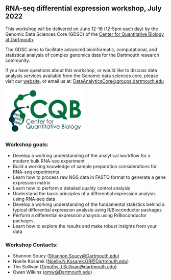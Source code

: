 
## RNA-seq differential expression workshop, July 2022

This workshop will be delivered on June 12-16 (12-5pm each day) by the Genomic Data Sciences Core (GDSC) of the [Center for Quantitative Biology at Dartmouth](https://sites.dartmouth.edu/cqb/).

The GDSC aims to facilitate advanced bioinformatic, computational, and statistical analysis of complex genomics data for the Dartmouth research community.

If you have questions about this workshop, or would like to discuss data analysis services available from the Genomic data sciences core, please visit our [website](https://sites.dartmouth.edu/cqb/projects-and-cores/data-analytics-core/), or email us at: DataAnalyticsCore@groups.dartmouth.edu

<img src="figures/logo.jpg" width="250" height="140" >

### Workshop goals:
- Develop a working understanding of the analytical workflow for a modern bulk RNA-seq experiment
- Build a working knowledge of sample preparation considerations for RNA-seq experiments
- Learn how to process raw NGS data in FASTQ format to generate a gene expression matrix
- Learn how to perform a detailed quality control analysis
- Understand the basic principles of a differential expression analysis using RNA-seq data
- Develop a working understanding of the fundamental statistics behind a typical differential expression analysis using R/Bioconductor packages
- Perform a differential expression analysis using R/Bioconductor packages
- Learn how to explore the results and make robust insights from your data

### Workshop Contacts:
- Shannon Soucy (Shannon.Soucy@Dartmouth.edu)
- Noelle Kosarek (Noelle.N.Kosarek.GR@Dartmouth.edu)
- Tim Sullivan (Timothy.J.Sullivan@dartmouth.edu)
- Owen Wilkins (omw@Dartmouth.edu)
